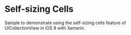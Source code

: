 Self-sizing Cells
=================

Sample to demonstrate using the self-sizing cells feature of UICollectionView in iOS 8 with Xamarin.